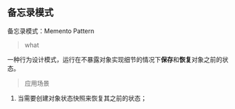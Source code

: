 ## 备忘录模式

备忘录模式：Memento Pattern

> what

一种行为设计模式，运行在不暴露对象实现细节的情况下**保存**和**恢复**对象之前的状态。

> 应用场景

1. 当需要创建对象状态快照来恢复其之前的状态；